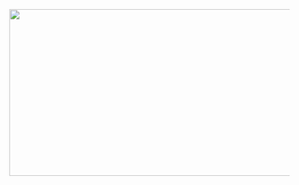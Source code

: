 <a href="https://github.com/devxb/gitanimals">
<img
  src="https://render.gitanimals.org/farms/yeayoungKim"
  width="600"
  height="300"
/>
</a>
